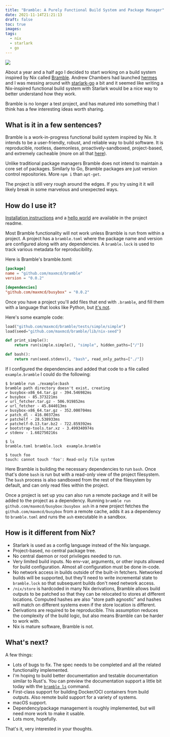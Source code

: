 ```yaml
---
title: "Bramble: A Purely Functional Build System and Package Manager"
date: 2021-11-14T21:21:13
draft: false
toc: true
images:
tags:
  - nix
  - starlark
  - go
---
```

![](https://github.com/maxmcd/bramble/raw/main/notes/animated.svg)

About a year and a half ago I decided to start working on a build system inspired by Nix called [Bramble](https://github.com/maxmcd/bramble). Andrew Chambers had launched [hermes](https://github.com/andrewchambers/hermes) and I was messing around with [starlark-go](https://github.com/google/starlark-go) a bit and it seemed like writing a Nix-inspired functional build system with Starlark would be a nice way to better understand how they work.

Bramble is no longer a test project, and has matured into something that I think has a few interesting ideas worth sharing.

## What is it in a few sentences?

Bramble is a work-in-progress functional build system inspired by Nix. It intends to be a user-friendly, robust, and reliable way to build software. It is reproducible, rootless, daemonless, proactively-sandboxed, project-based, and extremely cacheable (more on all that [here](https://github.com/maxmcd/bramble#readme)).

Unlike traditional package managers Bramble does not intend to maintain a core set of packages. Similarly to Go, Bramble packages are just version control repositories. More `npm i` than `apt-get`.

The project is still very rough around the edges. If you try using it it will likely break in some marvelous and unexpected ways.

## How do I use it?

[Installation instructions](https://github.com/maxmcd/bramble#installation) and a [hello world](https://github.com/maxmcd/bramble#hello-world) are available in the project readme.

Most Bramble functionality will not work unless Bramble is run from within a project. A project has a `bramble.toml` where the package name and version are configured along with any dependencies. A `bramble.lock` is used to track various metadata for reproducibility.

Here is Bramble's bramble.toml:

```toml
[package]
name = "github.com/maxmcd/bramble"
version = "0.0.2"

[dependencies]
"github.com/maxmcd/busybox" = "0.0.2"
```

Once you have a project you'll add files that end with `.bramble`, and fill them with a language that looks like Python, but [it's not](https://github.com/google/starlark-go/blob/master/doc/spec.md).

Here's some example code:
```python
load("github.com/maxmcd/bramble/tests/simple/simple")
load(seed="github.com/maxmcd/bramble/lib/nix-seed")

def print_simple():
    return run(simple.simple(), "simple", hidden_paths=["/"])

def bash():
    return run(seed.stdenv(), "bash", read_only_paths=["./"])
```

If I configured the dependencies and added that code to a file called `example.bramble` I could do the following:

```
$ bramble run ./example:bash
bramble path directory doesn't exist, creating
✔ busybox-x86_64.tar.gz - 394.546982ms
✔ busybox - 85.373221ms
✔ url_fetcher.tar.gz - 506.919852ms
✔ url_fetcher - 45.844013ms
✔ busybox-x86_64.tar.gz - 352.000704ms
✔ patch_dl - 416.00372ms
✔ patchelf - 28.538933ms
✔ patchelf-0.13.tar.bz2 - 722.859392ms
✔ bootstrap-tools.tar.xz - 3.499340974s
✔ stdenv - 1.602750216s

$ ls
bramble.toml bramble.lock  example.bramble

$ touch foo
touch: cannot touch 'foo': Read-only file system
```

Here Bramble is building the necessary dependencies to run `bash`. Once that's done `bash` is run but with a read-only view of the project filesystem. The `bash` process is also sandboxed from the rest of the filesystem by default, and can only read files within the project.

Once a project is set up you can also run a remote package and it will be added to the project as a dependency. Running `bramble run github.com/maxmcd/busybox:busybox ash` in a new project fetches the `github.com/maxmcd/busybox` from a remote cache, adds it as a dependency to `bramble.toml` and runs the `ash` executable in a sandbox.

## How is it different from Nix?

- Starlark is used as a config language instead of the Nix language.
- Project-based, no central package tree.
- No central daemon or root privileges needed to run.
- Very limited build inputs. No env-var, arguments, or other inputs allowed for build configuration. Almost all configuration must be done in-code.
- No network access in builds outside of the built-in fetchers. Networked builds will be supported, but they'll need to write incremental state to `bramble.lock` so that subsequent builds don't need network access.
- `/nix/store` is hardcoded in many Nix derivations, Bramble allows build outputs to be patched so that they can be relocated to stores at different locations. Computed hashes are also "store path agnostic" and hashes will match on different systems even if the store location is different.
- Derivations are required to be reproducible. This assumption reduces the complexity of the build logic, but also means Bramble can be harder to work with.
- Nix is mature software, Bramble is not.

## What's next?

A few things:

- Lots of bugs to fix. The spec needs to be completed and all the related functionality implemented.
- I'm hoping to build better documentation and testable documentation similar to Rust's. You can preview the documentation support a little bit today with the [`bramble ls`](https://github.com/maxmcd/bramble#bramble-ls) command.
- First-class support for building Docker/OCI containers from build outputs. Also remote build support for a variety of systems.
- macOS support.
- Dependency/package management is roughly implemented, but will need more work to make it usable.
- Lots more, hopefully.

That's it, very interested in your thoughts.

